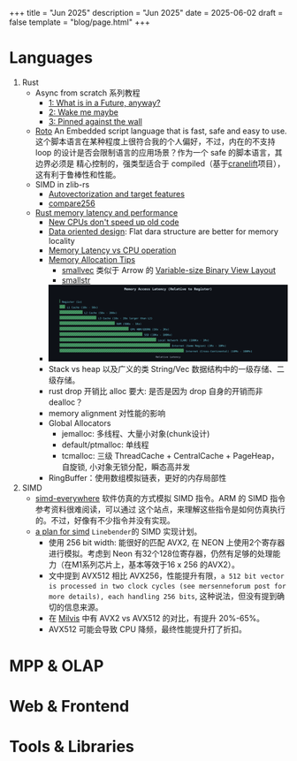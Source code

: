 +++
title = "Jun 2025"
description = "Jun 2025"
date = 2025-06-02
draft = false
template = "blog/page.html"
+++

# Languages
1. Rust
   - Async from scratch 系列教程
     - [1: What is in a Future, anyway?](https://natkr.com/2025-04-10-async-from-scratch-1/)
     - [2: Wake me maybe](https://natkr.com/2025-04-15-async-from-scratch-2/)
     - [3: Pinned against the wall ](https://natkr.com/2025-05-22-async-from-scratch-3/)
   - [Roto](https://github.com/NLnetLabs/roto) An Embedded script language that is fast, safe and easy to use.
     这个脚本语言在某种程度上很符合我的个人偏好，不过，内在的不支持 loop 的设计是否会限制语言的应用场景？作为一个 safe 的脚本语言，其边界必须是
     精心控制的，强类型适合于 compiled（基于[cranelift](https://cranelift.dev)项目），这有利于鲁棒性和性能。
   - SIMD in zlib-rs
     - [Autovectorization and target features](https://tweedegolf.nl/en/blog/153/simd-in-zlib-rs-part-1-autovectorization-and-target-features)
     - [compare256](https://tweedegolf.nl/en/blog/155/simd-in-zlib-rs-part-2-compare256)
   - [Rust memory latency and performance](https://developerlife.com/2025/05/19/rust-mem-latency/)
     - [New CPUs don't speed up old code](https://www.youtube.com/watch?v=m7PVZixO35c&feature=youtu.be)
     - [Data oriented design](https://youtu.be/WwkuAqObplU): Flat dara structure are better for memory locality
     - [Memory Latency vs CPU operation](https://youtu.be/Dhn-JgZaBWo)
     - [Memory Allocation Tips](https://youtu.be/pJ-FRRB5E84&t=1831)
       - [smallvec](https://docs.rs/smallvec/latest/smallvec/struct.SmallVec.html) 类似于 Arrow 的 [Variable-size Binary View Layout](https://arrow.apache.org/docs/format/Columnar.html#variable-size-binary-view-layout)
       - [smallstr](https://docs.rs/smallstr/0.3.0/smallstr/)
     - ![memory_latency.svg](memory_latency.svg)
     - Stack vs heap 以及广义的类 String/Vec 数据结构中的一级存储、二级存储。
     - rust drop 开销比 alloc 要大: 是否是因为 drop 自身的开销而非 dealloc？
     - memory alignment 对性能的影响
     - Global Allocators
       - jemalloc: 多线程、大量小对象(chunk设计)
       - default/ptmalloc:  单线程
       - tcmalloc: 三级 ThreadCache + CentralCache + PageHeap， 自旋锁, 小对象无锁分配，瞬态高并发
     - RingBuffer：使用数组模拟链表，更好的内存局部性
2. SIMD
   - [simd-everywhere](https://github.com/simd-everywhere/simde) 软件仿真的方式模拟 SIMD 指令。ARM 的 SIMD 指令参考资料很难阅读，可以通过
     这个站点，来理解这些指令是如何仿真执行的。不过，好像有不少指令并没有实现。
   - [a plan for simd](https://linebender.org/blog/a-plan-for-simd/) `Linebender`的 SIMD 实现计划。
     - 使用 256 bit width: 能很好的匹配 AVX2, 在 NEON 上使用2个寄存器进行模拟。考虑到 Neon 有32个128位寄存器，仍然有足够的处理能力（在M1系列芯片上，基本等效于16 x 256 的AVX2）。
     - 文中提到 AVX512 相比 AVX256，性能提升有限，`a 512 bit vector is processed in two clock cycles (see mersenneforum post for more details), each handling 256 bits`, 
       这种说法，但没有提到确切的信息来源。
     - 在 [Milvis](https://mp.weixin.qq.com/s?__biz=MzUzMDI5OTA5NQ==&mid=2247487111&idx=1&sn=6d0577675df2d7649c78434d7c3aa3df&chksm=fb8cd799a5e3c39b87e6073f8b27607da43498205097d82bb4ef383ccadeb708fb48f098d0f0#rd)
       中有 AVX2 vs AVX512 的对比，有提升 20%-65%。
     - AVX512 可能会导致 CPU 降频，最终性能提升打了折扣。

# MPP & OLAP

# Web & Frontend

# Tools & Libraries

